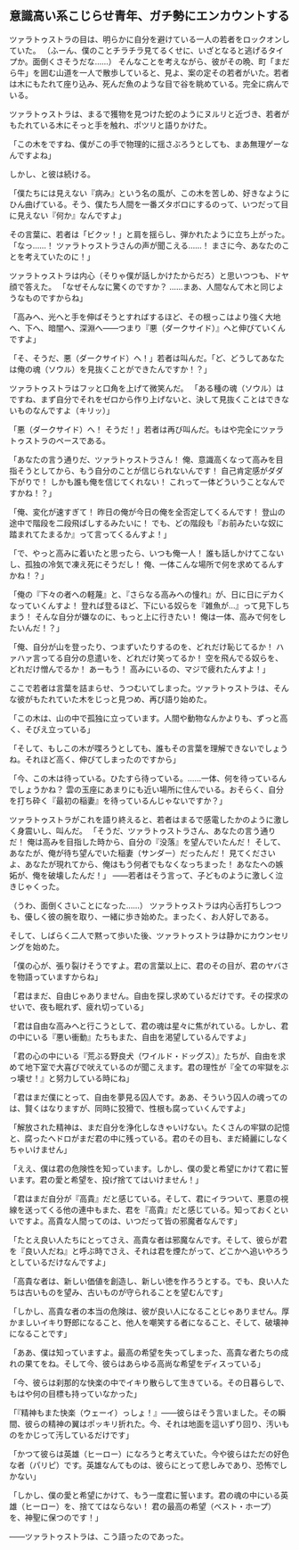 ## 意識高い系こじらせ青年、ガチ勢にエンカウントする

ツァラトゥストラの目は、明らかに自分を避けている一人の若者をロックオンしていた。
（ふーん、僕のことチラチラ見てるくせに、いざとなると逃げるタイプか。面倒くさそうだな……）
そんなことを考えながら、彼がその晩、町「まだら牛」を囲む山道を一人で散歩していると、見よ、案の定その若者がいた。若者は木にもたれて座り込み、死んだ魚のような目で谷を眺めている。完全に病んでいる。

ツァラトゥストラは、まるで獲物を見つけた蛇のようにヌルリと近づき、若者がもたれている木にそっと手を触れ、ポツリと語りかけた。

「この木をですね、僕がこの手で物理的に揺さぶろうとしても、まあ無理ゲーなんですよね」

しかし、と彼は続ける。

「僕たちには見えない『病み』という名の風が、この木を苦しめ、好きなようにひん曲げている。そう、僕たち人間を一番ズタボロにするのって、いつだって目に見えない『何か』なんですよ」

その言葉に、若者は「ビクッ！」と肩を揺らし、弾かれたように立ち上がった。
「なっ……！ ツァラトゥストラさんの声が聞こえる……！ まさに今、あなたのことを考えていたのに！」

ツァラトゥストラは内心（そりゃ僕が話しかけたからだろ）と思いつつも、ドヤ顔で答えた。
「なぜそんなに驚くのですか？ ……まあ、人間なんて木と同じようなものですからね」

「高みへ、光へと手を伸ばそうとすればするほど、その根っこはより強く大地へ、下へ、暗闇へ、深淵へ――つまり『悪（ダークサイド）』へと伸びていくんですよ」

「そ、そうだ、悪（ダークサイド）へ！」若者は叫んだ。「ど、どうしてあなたは俺の魂（ソウル）を見抜くことができたんですか！？」

ツァラトゥストラはフッと口角を上げて微笑んだ。
「ある種の魂（ソウル）はですね、まず自分でそれをゼロから作り上げないと、決して見抜くことはできないものなんですよ（キリッ）」

「悪（ダークサイド）へ！ そうだ！」若者は再び叫んだ。もはや完全にツァラトゥストラのペースである。

「あなたの言う通りだ、ツァラトゥストラさん！ 俺、意識高くなって高みを目指そうとしてから、もう自分のことが信じられないんです！ 自己肯定感がダダ下がりで！ しかも誰も俺を信じてくれない！ これって一体どういうことなんですかね！？」

「俺、変化が速すぎて！ 昨日の俺が今日の俺を全否定してくるんです！ 登山の途中で階段を二段飛ばしするみたいに！ でも、どの階段も『お前みたいな奴に踏まれてたまるか』って言ってくるんすよ！」

「で、やっと高みに着いたと思ったら、いつも俺一人！ 誰も話しかけてこないし、孤独の冷気で凍え死にそうだし！ 俺、一体こんな場所で何を求めてるんすかね！？」

「俺の『下々の者への軽蔑』と、『さらなる高みへの憧れ』が、日に日にデカくなっていくんすよ！ 登れば登るほど、下にいる奴らを『雑魚が…』って見下しちまう！ そんな自分が嫌なのに、もっと上に行きたい！ 俺は一体、高みで何をしたいんだ！？」

「俺、自分が山を登ったり、つまずいたりするのを、どれだけ恥じてるか！ ハァハァ言ってる自分の息遣いを、どれだけ笑ってるか！ 空を飛んでる奴らを、どれだけ憎んでるか！ あーもう！ 高みにいるの、マジで疲れたんすよ！」

ここで若者は言葉を詰まらせ、うつむいてしまった。ツァラトゥストラは、そんな彼がもたれていた木をじっと見つめ、再び語り始めた。

「この木は、山の中で孤独に立っています。人間や動物なんかよりも、ずっと高く、そびえ立っている」

「そして、もしこの木が喋ろうとしても、誰もその言葉を理解できないでしょうね。それほど高く、伸びてしまったのですから」

「今、この木は待っている。ひたすら待っている。……一体、何を待っているんでしょうかね？ 雲の玉座にあまりにも近い場所に住んでいる。おそらく、自分を打ち砕く『最初の稲妻』を待っているんじゃないですか？」

ツァラトゥストラがこれを語り終えると、若者はまるで感電したかのように激しく身震いし、叫んだ。
「そうだ、ツァラトゥストラさん、あなたの言う通りだ！ 俺は高みを目指した時から、自分の『没落』を望んでいたんだ！ そして、あなたが、俺が待ち望んでいた稲妻（サンダー）だったんだ！ 見てくださいよ、あなたが現れてから、俺はもう何者でもなくなっちまった！ あなたへの嫉妬が、俺を破壊したんだ！」
――若者はそう言って、子どものように激しく泣きじゃくった。

（うわ、面倒くさいことになった……）
ツァラトゥストラは内心舌打ちしつつも、優しく彼の腕を取り、一緒に歩き始めた。まったく、お人好しである。

そして、しばらく二人で黙って歩いた後、ツァラトゥストラは静かにカウンセリングを始めた。

「僕の心が、張り裂けそうですよ。君の言葉以上に、君のその目が、君のヤバさを物語っていますからね」

「君はまだ、自由じゃありません。自由を探し求めているだけです。その探求のせいで、夜も眠れず、疲れ切っている」

「君は自由な高みへと行こうとして、君の魂は星々に焦がれている。しかし、君の中にいる『悪い衝動』たちもまた、自由を渇望しているんですよ」

「君の心の中にいる『荒ぶる野良犬（ワイルド・ドッグス）』たちが、自由を求めて地下室で大喜びで吠えているのが聞こえます。君の理性が『全ての牢獄をぶっ壊せ！』と努力している時にね」

「君はまだ僕にとって、自由を夢見る囚人です。ああ、そういう囚人の魂ってのは、賢くはなりますが、同時に狡猾で、性根も腐っていくんですよ」

「解放された精神は、まだ自分を浄化しなきゃいけない。たくさんの牢獄の記憶と、腐ったヘドロがまだ君の中に残っている。君のその目も、まだ綺麗にしなくちゃいけません」

「ええ、僕は君の危険性を知っています。しかし、僕の愛と希望にかけて君に誓います。君の愛と希望を、投げ捨ててはいけません！」

「君はまだ自分が『高貴』だと感じている。そして、君にイラついて、悪意の視線を送ってくる他の連中もまた、君を『高貴』だと感じている。知っておくといいですよ。高貴な人間ってのは、いつだって皆の邪魔者なんです」

「たとえ良い人たちにとってさえ、高貴な者は邪魔なんです。そして、彼らが君を『良い人だね』と呼ぶ時でさえ、それは君を煙たがって、どこかへ追いやろうとしているだけなんですよ」

「高貴な者は、新しい価値を創造し、新しい徳を作ろうとする。でも、良い人たちは古いものを望み、古いものが守られることを望むんです」

「しかし、高貴な者の本当の危険は、彼が良い人になることじゃありません。厚かましいイキり野郎になること、他人を嘲笑する者になること、そして、破壊神になることです」

「ああ、僕は知っていますよ。最高の希望を失ってしまった、高貴な者たちの成れの果てをね。そして今、彼らはあらゆる高尚な希望をディスっている」

「今、彼らは刹那的な快楽の中でイキり散らして生きている。その日暮らしで、もはや何の目標も持っていなかった」

「『精神もまた快楽（ウェーイ）っしょ！』――彼らはそう言いました。その瞬間、彼らの精神の翼はポッキリ折れた。今、それは地面を這いずり回り、汚いものをかじって汚しているだけです」

「かつて彼らは英雄（ヒーロー）になろうと考えていた。今や彼らはただの好色な者（パリピ）です。英雄なんてものは、彼らにとって悲しみであり、恐怖でしかない」

「しかし、僕の愛と希望にかけて、もう一度君に誓います。君の魂の中にいる英雄（ヒーロー）を、捨ててはならない！ 君の最高の希望（ベスト・ホープ）を、神聖に保つのです！」

――ツァラトゥストラは、こう語ったのであった。
